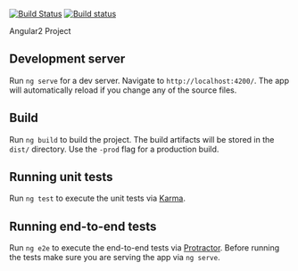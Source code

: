 
[![Build Status](https://travis-ci.org/eskinderg/Angular2.svg?branch=master)](https://travis-ci.org/eskinderg/Angular2) [![Build status](https://ci.appveyor.com/api/projects/status/n7mf5naafkdorc9g/branch/dev?svg=true)](https://ci.appveyor.com/project/eskinderg/angular2/branch/dev)

Angular2 Project

## Development server

Run `ng serve` for a dev server. Navigate to `http://localhost:4200/`. The app will automatically reload if you change any of the source files.

## Build

Run `ng build` to build the project. The build artifacts will be stored in the `dist/` directory. Use the `-prod` flag for a production build.

## Running unit tests

Run `ng test` to execute the unit tests via [Karma](https://karma-runner.github.io).

## Running end-to-end tests

Run `ng e2e` to execute the end-to-end tests via [Protractor](http://www.protractortest.org/).
Before running the tests make sure you are serving the app via `ng serve`.
